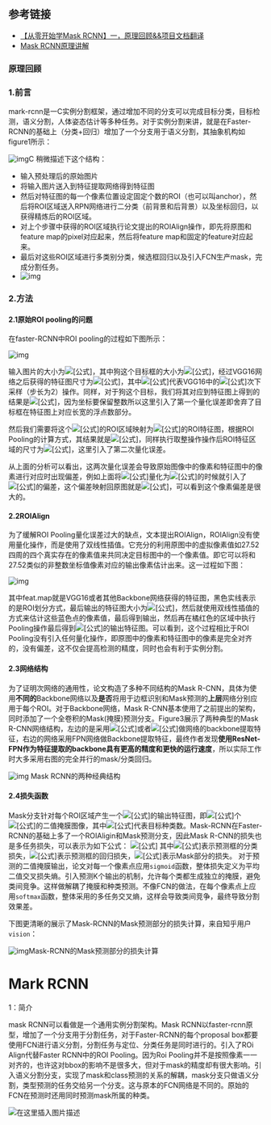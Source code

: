 ## 参考链接

* [【从零开始学Mask RCNN】一，原理回顾&&项目文档翻译](https://zhuanlan.zhihu.com/p/150104383)
* [Mask RCNN原理讲解](https://blog.csdn.net/qq_37392244/article/details/88844681)
### 原理回顾

### 1.前言
mark-rcnn是一C实例分割框架，通过增加不同的分支可以完成目标分类，目标检测，语义分割，人体姿态估计等多种任务。对于实例分割来讲，就是在Faster-RCNN的基础上（分类+回归）增加了一个分支用于语义分割，其抽象机构如figure1所示：

![img](htCps://pic2.zhimg.com/80/v2-633bc797dcc90a23ee2d46c6365ddd21_720w.jpg)C
稍微描述下这个结构：

* 输入预处理后的原始图片
* 将输入图片送入到特征提取网络得到特征图
* 然后对特征图的每一个像素位置设定固定个数的ROI（也可以叫anchor），然后将ROI区域送入RPN网络进行二分类（前背景和后背景）以及坐标回归，以获得精炼后的ROI区域。
* 对上个步骤中获得的ROI区域执行论文提出的ROIAlign操作，即先将原图和feature map的pixel对应起来，然后将feature map和固定的feature对应起来。
* 最后对这些ROI区域进行多类别分类，候选框回归以及引入FCN生产mask，完成分割任务。
* ![img](https://pic3.zhimg.com/80/v2-bc1489f2bfa3f4d9be094ad8476103d2_720w.jpg)

### 2.方法

#### 2.1原始ROI pooling的问题

在faster-RCNN中ROI pooling的过程如下图所示：

![img](https://pic2.zhimg.com/80/v2-29cf5852c410c5d38532e9ad0de2879d_720w.jpg)

输入图片的大小为![[公式]](https://www.zhihu.com/equation?tex=800%5Ctimes+800)，其中狗这个目标框的大小为![[公式]](https://www.zhihu.com/equation?tex=665%5Ctimes+665)，经过VGG16网络之后获得的特征图尺寸为![[公式]](https://www.zhihu.com/equation?tex=800%2F32+%5Ctimes+800%2F32%3D25%5Ctimes+25)，其中![[公式]](https://www.zhihu.com/equation?tex=32)代表VGG16中的![[公式]](https://www.zhihu.com/equation?tex=5)次下采样（步长为2）操作。同样，对于狗这个目标，我们将其对应到特征图上得到的结果是![[公式]](https://www.zhihu.com/equation?tex=665%2F32+%5Ctimes+665%2F32%3D20.78%5Ctimes+20.78%3D20%5Ctimes+20)，因为坐标要保留整数所以这里引入了第一个量化误差即舍弃了目标框在特征图上对应长宽的浮点数部分。

然后我们需要将这个![[公式]](https://www.zhihu.com/equation?tex=20%5Ctimes+20)的ROI区域映射为![[公式]](https://www.zhihu.com/equation?tex=7%5Ctimes+7)的ROI特征图，根据ROI Pooling的计算方式，其结果就是![[公式]](https://www.zhihu.com/equation?tex=20%2F7+%5Ctimes+20%2F7%3D2.86%5Ctimes+2.86)，同样执行取整操作操作后ROI特征区域的尺寸为![[公式]](https://www.zhihu.com/equation?tex=2%5Ctimes+2)，这里引入了第二次量化误差。

从上面的分析可以看出，这两次量化误差会导致原始图像中的像素和特征图中的像素进行对应时出现偏差，例如上面将![[公式]](https://www.zhihu.com/equation?tex=2.86)量化为![[公式]](https://www.zhihu.com/equation?tex=2)的时候就引入了![[公式]](https://www.zhihu.com/equation?tex=0.86)的偏差，这个偏差映射回原图就是![[公式]](https://www.zhihu.com/equation?tex=0.86%5Ctimes+32%3D27.52)，可以看到这个像素偏差是很大的。

#### 2.2ROIAlign

为了缓解ROI Pooling量化误差过大的缺点，文本提出ROIAlign，ROIAlign没有使用量化操作，而是使用了双线性插值。它充分的利用原图中的虚拟像素值如27.52四周的四个真实存在的像素值来共同决定目标图中的一个像素值。即它可以将和27.52类似的非整数坐标值像素对应的输出像素估计出来。这一过程如下图：

![img](https://pic4.zhimg.com/80/v2-20ecbdfc6c0ccca67f24213bde72f743_720w.jpg)

其中feat.map就是VGG16或者其他Backbone网络获得的特征图，黑色实线表示的是ROI划分方式，最后输出的特征图大小为![[公式]](https://www.zhihu.com/equation?tex=2%5Ctimes+2)，然后就使用双线性插值的方式来估计这些蓝色点的像素值，最后得到输出，然后再在橘红色的区域中执行Pooling操作最后得到![[公式]](https://www.zhihu.com/equation?tex=2%5Ctimes+2)的输出特征图。可以看到，这个过程相比于ROI Pooling没有引入任何量化操作，即原图中的像素和特征图中的像素是完全对齐的，没有偏差，这不仅会提高检测的精度，同时也会有利于实例分割。

#### 2.3网络结构

为了证明次网络的通用性，论文构造了多种不同结构的Mask R-CNN，具体为使用**不同的**Backbone网络以及**是否**将用于边框识别和Mask预测的**上层**网络分别应用于每个ROI。对于Backbone网络，Mask R-CNN基本使用了之前提出的架构，同时添加了一个全卷积的Mask(掩膜)预测分支。Figure3展示了两种典型的Mask R-CNN网络结构，左边的是采用![[公式]](https://www.zhihu.com/equation?tex=ResNet)或者![[公式]](https://www.zhihu.com/equation?tex=ResNeXt)做网络的backbone提取特征，右边的网络采用FPN网络做Backbone提取特征，最终作者发现**使用ResNet-FPN作为特征提取的backbone具有更高的精度和更快的运行速度**，所以实际工作时大多采用右图的完全并行的mask/分类回归。

![img](https://pic2.zhimg.com/80/v2-39be7259f4dd4eef8a778cd621fe3879_720w.jpg)											Mask RCNN的两种经典结构

#### 2.4损失函数

Mask分支针对每个ROI区域产生一个![[公式]](https://www.zhihu.com/equation?tex=K%5Ctimes+m%5Ctimes+m)的输出特征图，即![[公式]](https://www.zhihu.com/equation?tex=K)个![[公式]](https://www.zhihu.com/equation?tex=m%5Ctimes+m)的二值掩膜图像，其中![[公式]](https://www.zhihu.com/equation?tex=K)代表目标种类数。Mask-RCNN在Faster-RCNN的基础上多了一个ROIAligin和Mask预测分支，因此Mask R-CNN的损失也是多任务损失，可以表示为如下公式： ![[公式]](https://www.zhihu.com/equation?tex=L%3DL_%7Bcls%7D%2BL_%7Bbox%7D%2BL_%7Bmask%7D) 其中![[公式]](https://www.zhihu.com/equation?tex=L_%7Bcls%7D)表示预测框的分类损失，![[公式]](https://www.zhihu.com/equation?tex=L_%7Bbox%7D)表示预测框的回归损失，![[公式]](https://www.zhihu.com/equation?tex=L_%7Bmask%7D)表示Mask部分的损失。 对于预测的二值掩膜输出，论文对每一个像素点应用`sigmoid`函数，整体损失定义为平均二值交叉损失熵。引入预测K个输出的机制，允许每个类都生成独立的掩膜，避免类间竞争。这样做解耦了掩膜和种类预测。不像FCN的做法，在每个像素点上应用`softmax`函数，整体采用的多任务交叉熵，这样会导致类间竞争，最终导致分割效果差。

下图更清晰的展示了Mask-RCNN的Mask预测部分的损失计算，来自知乎用户`vision`：

![img](https://pic4.zhimg.com/80/v2-10ddcfcedc29f2c7fb71cfa154e15f53_720w.jpg)Mask-RCNN的Mask预测部分的损失计算



# Mark RCNN

1：简介

mask RCNN可以看做是一个通用实例分割架构。Mask RCNN以faster-rcnn原型，增加了一个分支用于分割任务，对于Faster-RCNN的每个proposal box都要使用FCN进行语义分割，分割任务与定位、分类任务是同时进行的。引入了ROi Align代替Faster RCNN中的ROI Pooling。因为Roi Pooling并不是按照像素一一对齐的，也许这对bbox的影响不是很多大，但对于mask的精度却有很大影响。引入语义分割分支，实现了mask和class预测的关系的解耦，mask分支只做语义分割，类型预测的任务交给另一个分支。这与原本的FCN网络是不同的。原始的FCN在预测时还用同时预测mask所属的种类。



![在这里插入图片描述](https://img-blog.csdnimg.cn/20190416162658291.?x-oss-process=image/watermark,type_ZmFuZ3poZW5naGVpdGk,shadow_10,text_aHR0cHM6Ly9ibG9nLmNzZG4ubmV0L3FxXzM4MTA5ODQz,size_16,color_FFFFFF,t_70)

